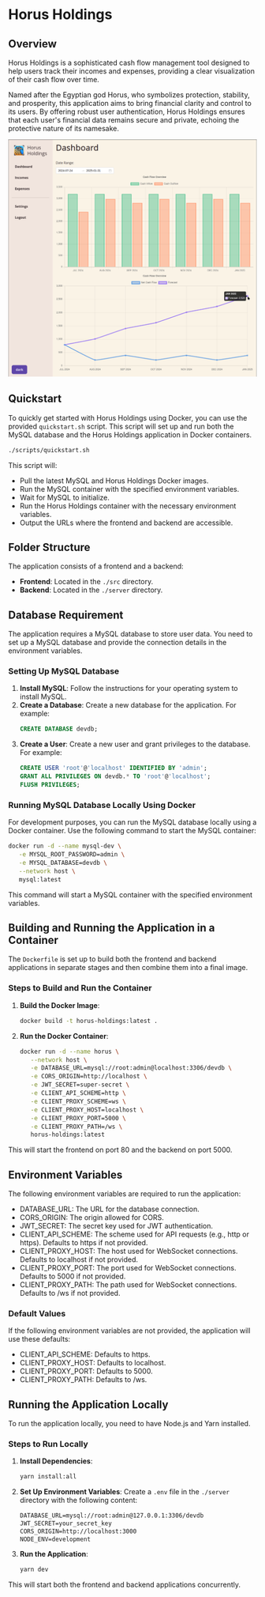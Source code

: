 # Horus Holdings

## Overview

Horus Holdings is a sophisticated cash flow management tool designed to help users track their incomes and expenses, providing a clear visualization of their cash flow over time.

Named after the Egyptian god Horus, who symbolizes protection, stability, and prosperity, this application aims to bring financial clarity and control to its users. By offering robust user authentication, Horus Holdings ensures that each user's financial data remains secure and private, echoing the protective nature of its namesake.

![Frontend Demo](assets/frontend-demo.png)

## Quickstart

To quickly get started with Horus Holdings using Docker, you can use the provided `quickstart.sh` script. This script will set up and run both the MySQL database and the Horus Holdings application in Docker containers.

```bash
./scripts/quickstart.sh
```

This script will:
- Pull the latest MySQL and Horus Holdings Docker images.
- Run the MySQL container with the specified environment variables.
- Wait for MySQL to initialize.
- Run the Horus Holdings container with the necessary environment variables.
- Output the URLs where the frontend and backend are accessible.

## Folder Structure

The application consists of a frontend and a backend:
- **Frontend**: Located in the `./src` directory.
- **Backend**: Located in the `./server` directory.

## Database Requirement

The application requires a MySQL database to store user data. You need to set up a MySQL database and provide the connection details in the environment variables.

### Setting Up MySQL Database

1. **Install MySQL**: Follow the instructions for your operating system to install MySQL.
2. **Create a Database**: Create a new database for the application. For example:
   ```sql
   CREATE DATABASE devdb;
   ```
3. **Create a User**: Create a new user and grant privileges to the database. For example:
   ```sql
   CREATE USER 'root'@'localhost' IDENTIFIED BY 'admin';
   GRANT ALL PRIVILEGES ON devdb.* TO 'root'@'localhost';
   FLUSH PRIVILEGES;
   ```

### Running MySQL Database Locally Using Docker

For development purposes, you can run the MySQL database locally using a Docker container. Use the following command to start the MySQL container:

```sh
docker run -d --name mysql-dev \
   -e MYSQL_ROOT_PASSWORD=admin \
   -e MYSQL_DATABASE=devdb \
   --network host \
   mysql:latest
```

This command will start a MySQL container with the specified environment variables.

## Building and Running the Application in a Container

The `Dockerfile` is set up to build both the frontend and backend applications in separate stages and then combine them into a final image.

### Steps to Build and Run the Container

1. **Build the Docker Image**:
   ```sh
   docker build -t horus-holdings:latest .
   ```

2. **Run the Docker Container**:
   ```sh
   docker run -d --name horus \
      --network host \
      -e DATABASE_URL=mysql://root:admin@localhost:3306/devdb \
      -e CORS_ORIGIN=http://localhost \
      -e JWT_SECRET=super-secret \
      -e CLIENT_API_SCHEME=http \
      -e CLIENT_PROXY_SCHEME=ws \
      -e CLIENT_PROXY_HOST=localhost \
      -e CLIENT_PROXY_PORT=5000 \
      -e CLIENT_PROXY_PATH=/ws \
      horus-holdings:latest
   ```

This will start the frontend on port 80 and the backend on port 5000.

## Environment Variables

The following environment variables are required to run the application:

- DATABASE_URL: The URL for the database connection.
- CORS_ORIGIN: The origin allowed for CORS.
- JWT_SECRET: The secret key used for JWT authentication.
- CLIENT_API_SCHEME: The scheme used for API requests (e.g., http or https). Defaults to https if not provided.
- CLIENT_PROXY_HOST: The host used for WebSocket connections. Defaults to localhost if not provided.
- CLIENT_PROXY_PORT: The port used for WebSocket connections. Defaults to 5000 if not provided.
- CLIENT_PROXY_PATH: The path used for WebSocket connections. Defaults to /ws if not provided.

### Default Values

If the following environment variables are not provided, the application will use these defaults:

- CLIENT_API_SCHEME: Defaults to https.
- CLIENT_PROXY_HOST: Defaults to localhost.
- CLIENT_PROXY_PORT: Defaults to 5000.
- CLIENT_PROXY_PATH: Defaults to /ws.

## Running the Application Locally

To run the application locally, you need to have Node.js and Yarn installed.

### Steps to Run Locally

1. **Install Dependencies**:
   ```sh
   yarn install:all
   ```

2. **Set Up Environment Variables**:
   Create a `.env` file in the `./server` directory with the following content:
   ```env
   DATABASE_URL=mysql://root:admin@127.0.0.1:3306/devdb
   JWT_SECRET=your_secret_key
   CORS_ORIGIN=http://localhost:3000
   NODE_ENV=development
   ```

3. **Run the Application**:
   ```sh
   yarn dev
   ```

This will start both the frontend and backend applications concurrently.
